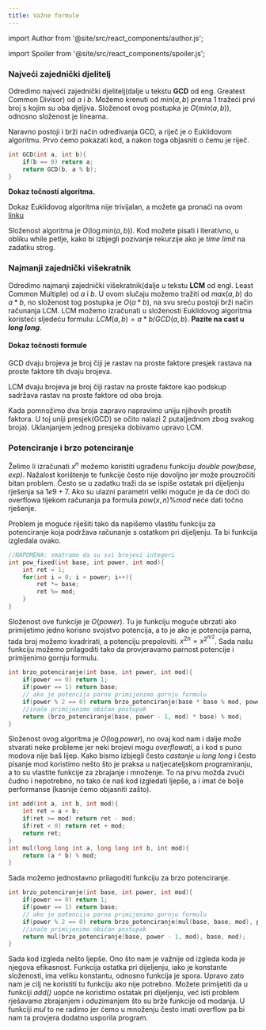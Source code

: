 ```yaml
---
title: Važne formule
---
```


import Author from '@site/src/react_components/author.js';

import Spoiler from '@site/src/react_components/spoiler.js';

<Author authorName='Karlo Franić' githubUsername='kfranic1'/>

### Najveći zajednički djelitelj

Odredimo najveći zajednički djelitelj(dalje u tekstu **GCD** od eng. Greatest Common Divisor) od $a$ i $b$. Možemo krenuti od $min(a, b)$ prema $1$ tražeći prvi broj s kojim su oba djeljiva. Složenost ovog postupka je $O(min(a, b))$, odnosno složenost je linearna.

Naravno postoji i brži način određivanja GCD, a riječ je o Euklidovom algoritmu. Prvo ćemo pokazati kod, a nakon toga objasniti o čemu je riječ.

```cpp
int GCD(int a, int b){
    if(b == 0) return a;
    return GCD(b, a % b);
}
```

**Dokaz točnosti algoritma.**

<!-- ***TODO: nisam siguran jel ovaj dokaz točan*** -->

Dokaz Euklidovog algoritma nije trivijalan, a možete ga pronaći na ovom <a href = "https://www.youtube.com/watch?v=H_2_nqKAZ5w">linku</a>

Složenost algoritma je $O(\log min(a, b))$. Kod možete pisati i iterativno, u obliku while petlje, kako bi izbjegli pozivanje rekurzije ako je _time limit_ na zadatku strog.

### Najmanji zajednički višekratnik

Odredimo najmanji zajednički višekratnik(dalje u tekstu **LCM** od engl. Least Common Multiple) od $a$ i $b$. U ovom slučaju možemo tražiti od $max(a, b)$ do $a * b$, no složenost tog postupka je $O(a * b)$, na svu sreću postoji brži način računanja LCM. LCM možemo izračunati u složenosti Euklidovog algoritma koristeći sljedeću formulu: $LCM(a, b) = a * b / GCD(a, b)$. **Pazite na cast u _long long_**.

#### Dokaz točnosti formule

GCD dvaju brojeva je broj čiji je rastav na proste faktore presjek rastava na proste faktore tih dvaju brojeva.

LCM dvaju brojeva je broj čiji rastav na proste faktore kao podskup sadržava rastav na proste faktore od oba broja.

Kada pomnožimo dva broja zapravo napravimo uniju njihovih prostih faktora. U toj uniji presjek(GCD) se očito nalazi $2$ puta(jednom zbog svakog broja). Uklanjanjem jednog presjeka dobivamo upravo LCM.

### Potenciranje i brzo potenciranje

Želimo li izračunati $x^n$ možemo koristiti ugrađenu funkciju _double pow(base, exp)_. Nažalost korištenje te funkcije često nije dovoljno jer može prouzročiti bitan problem. Često se u zadatku traži da se ispiše ostatak pri dijeljenju rješenja sa $1e9 + 7$. Ako su ulazni parametri veliki moguće je da će doći do overflowa tijekom računanja pa formula $pow(x, n) \% mod$ neće dati točno rješenje.

Problem je moguće riješiti tako da napišemo vlastitu funkciju za potenciranje koja podržava računanje s ostatkom pri dijeljenju. Ta bi funkcija izgledala ovako.

```cpp
//NAPOMENA: smatramo da su svi brojevi integeri
int pow_fixed(int base, int power, int mod){
    int ret = 1;
    for(int i = 0; i < power; i++){
        ret *= base;
        ret %= mod;
    }
}
```

Složenost ove funkcije je $O(power)$. Tu je funkciju moguće ubrzati ako primijetimo jedno korisno svojstvo potencija, a to je ako je potencija parna, tada broj možemo kvadrirati, a potenciju prepoloviti. $x^{2n} = x^{2^{n/2}}$. Sada našu funkciju možemo prilagoditi tako da provjeravamo parnost potencije i primijenimo gornju formulu.

```cpp
int brzo_potenciranje(int base, int power, int mod){
    if(power == 0) return 1;
    if(power == 1) return base;
    // ako je potencija parna primijenimo gornju formulu
    if(power % 2 == 0) return brzo_potenciranje(base * base % mod, power / 2, mod);
    //inače primijenimo običan postupak
    return (brzo_potenciranje(base, power - 1, mod) * base) % mod;
}
```

Složenost ovog algoritma je $O(\log power)$, no ovaj kod nam i dalje može stvarati neke probleme jer neki brojevi mogu _overflowati_, a i kod s puno modova nije baš lijep. Kako bismo izbjegli često _castanje_ u _long long_ i često pisanje mod koristimo nešto što je praksa u natjecateljskom programiranju, a to su vlastite funkcije za zbrajanje i množenje. To na prvu možda zvuči čudno i nepotrebno, no tako će naš kod izgledati ljepše, a i imat će bolje performanse (kasnije ćemo objasniti zašto).

```cpp
int add(int a, int b, int mod){
    int ret = a + b;
    if(ret >= mod) return ret - mod;
    if(ret < 0) return ret + mod;
    return ret;
}
int mul(long long int a, long long int b, int mod){
    return (a * b) % mod;
}
```

Sada možemo jednostavno prilagoditi funkciju za brzo potenciranje.

```cpp
int brzo_potenciranje(int base, int power, int mod){
    if(power == 0) return 1;
    if(power == 1) return base;
    // ako je potencija parna primijenimo gornju formulu
    if(power % 2 == 0) return brzo_potenciranje(mul(base, base, mod), power / 2, mod);
    //inače primijenimo običan postupak
    return mul(brzo_potenciranje(base, power - 1, mod), base, mod);
}
```

Sada kod izgleda nešto ljepše. Ono što nam je važnije od izgleda koda je njegova efikasnost. Funkcija ostatka pri dijeljenju, iako je konstante složenosti, ima veliku konstantu, odnosno funkcija je spora. Upravo zato nam je cilj ne koristiti tu funkciju ako nije potrebno. Možete primijetiti da u funkciji _add()_ uopće ne koristimo ostatak pri dijeljenju, već isti problem rješavamo zbrajanjem i oduzimanjem što su brže funkcije od modanja. U funkciji _mul_ to ne radimo jer ćemo u množenju često imati overflow pa bi nam ta provjera dodatno usporila program.
